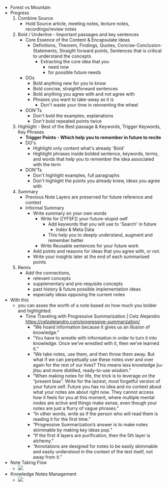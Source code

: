 - Forest vs Mountain
- Progress
    1. Combine Source
        - Hold Source article, meeting notes, lecture notes, recordings/review notes
    2. Bold / Underline - Important passages and key sentences
        - Core Essence of the Content & Encapsulate Ideas
            - Definitions, Theorem, Findings, Quotes, Concise-Conclusion-Statements, Straight forward points, Sentences that is critical to understand the concepts
                - Extracting the core idea that you
                    - need now
                    - for possible future needs
        - DOs
            - Bold anything new for you to know
            - Bold concise, straightforward sentences
            - Bold anything you agree with and not agree with
            - Phrases you want to take-away as it is
                - Don't waste your time in reinventing the wheel
        - DON'Ts
            - Don't bold the examples, explanations
            - Don't bold repeated points twice
    3. Highlight - Best of the Best passage & Keywords, Trigger Keywords, Key Phrases
        - **Trigger Points - Which help you to remember in future to recite**
        - DO's
            - Highlight only content what's already 'Bold'
            - Highlight phrases inside bolded sentence, keywords, terms, and words that help you to remember the idea associated with the term
        - DON'Ts
            - Don't highlight examples, full paragraphs
            - Don't highlight the points you already knew, ideas you agree with
    4. Summary
        - Previous Note Layers are preserved for future reference and context
        - Informal Summary
            - Write summary on your own words
                - Write for [[YFSF]] your-future-stupid-self
                    - Add keywords that you will use to 'Search' in future
                        - Index & Meta Data
                    - This help you to deeply understand, augment and remember better
                - Write Reusable sentences for your future work
            - Add points and reasons for ideas that you agree with, or not.
            - Write your insights later at the end of each summarised points
    5. Remix
        - Add the connections, 
            - relevant concepts
            - supplementary and pre-requisite concepts
            - past history & future possible implementation ideas
            - especially ideas opposing the current notes
- With this
    - you can asses the worth of a note based on how much you bolder and highlighted. 
        - Time Traveling with Progressive Summarization | Celz Alejandro https://celzalejandro.com/progressive-summarization/
            - “We hoard information because it gives us an illusion of knowledge.”
            - “You have to wrestle with information in order to turn it into knowledge. Once we’ve wrestled with it, then we’ve learned it.”
            - “We take notes, use them, and then throw them away. But what if we can perpetually use these notes over and over again for the rest of our lives? This means less knowledge jiu-jitsu and more distilled, ready-to-use wisdom.”
            - “When making notes for life, the trick is to leverage on the “present bias”. Write for the laziest, most forgetful version of your future self. Future you has no idea and no context about what your notes are about right now. They cannot access how it feels for you at this moment, where multiple mental nodes are active and things make sense, even though your notes are just a flurry of vague phrases.”
            - “In other words, write as if the person who will read them is reading it for the first time.”
            - “Progressive Summarization’s answer is to make notes skimmable by making key ideas pop.”
            - “If the first 4 layers are purification, then the 5th layer is alchemy.”
            - “Annotations are designed for notes to be easily skimmable and easily understood in the context of the text itself, not away from it.”
- Note Taking Flow
    - ![](https://firebasestorage.googleapis.com/v0/b/firescript-577a2.appspot.com/o/imgs%2Fapp%2Fsakthi%2FGlOUNQMmCh.jpg?alt=media&token=e2fcf22e-5944-4249-b24f-8e4bdd5f84a3)
- Knowledge Notes Management
    - ![](https://firebasestorage.googleapis.com/v0/b/firescript-577a2.appspot.com/o/imgs%2Fapp%2Fsakthi%2F2vAT5oRY_7.jpg?alt=media&token=8a30e0ac-7fea-4df8-9976-bbb29baac9b7)
